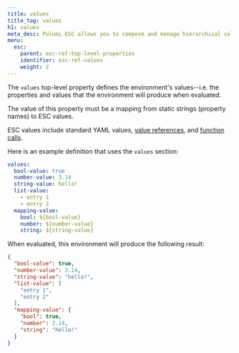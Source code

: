 ```yaml
---
title: values
title_tag: values
h1: values
meta_desc: Pulumi ESC allows you to compose and manage hierarchical collections of configuration and secrets and consume them in various ways.
menu:
  esc:
    parent: esc-ref-top-level-properties
    identifier: esc-ref-values
    weight: 2
---
```


The `values` top-level property defines the environment's values--i.e. the properties and values that the environment will produce when evaluated.

The value of this property must be a mapping from static strings (property names) to ESC values.

ESC values include standard YAML values, [value references](/docs/esc/reference/value-references), and [function calls](/docs/esc/reference/builtin-functions).

Here is an example definition that uses the `values` section:

```yaml
values:
  bool-value: true
  number-value: 3.14
  string-value: hello!
  list-value:
    - entry 1
    - entry 2
  mapping-value:
    bool: ${bool-value}
    number: ${number-value}
    string: ${string-value}
```

When evaluated, this environment will produce the following result:

```json
{
  "bool-value": true,
  "number-value": 3.14,
  "string-value": "hello!",
  "list-value": [
    "entry 1",
    "entry 2"
  ],
  "mapping-value": {
    "bool": true,
    "number": 3.14,
    "string": "hello!"
  }
}
```
